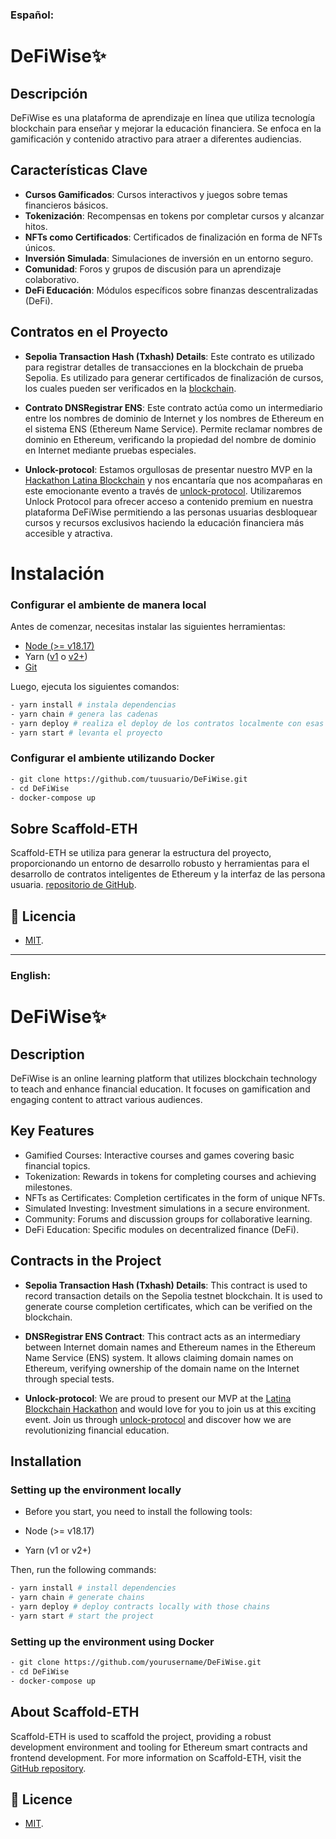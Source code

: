 ### Español:
# DeFiWise✨

## Descripción

DeFiWise es una plataforma de aprendizaje en línea que utiliza tecnología blockchain para enseñar y mejorar la educación financiera. Se enfoca en la gamificación y contenido atractivo para atraer a diferentes audiencias.

## Características Clave

- **Cursos Gamificados**: Cursos interactivos y juegos sobre temas financieros básicos.
- **Tokenización**: Recompensas en tokens por completar cursos y alcanzar hitos.
- **NFTs como Certificados**: Certificados de finalización en forma de NFTs únicos.
- **Inversión Simulada**: Simulaciones de inversión en un entorno seguro.
- **Comunidad**: Foros y grupos de discusión para un aprendizaje colaborativo.
- **DeFi Educación**: Módulos específicos sobre finanzas descentralizadas (DeFi).

## Contratos en el Proyecto

- **Sepolia Transaction Hash (Txhash) Details**: Este contrato es utilizado para registrar detalles de transacciones en la blockchain de prueba Sepolia. Es utilizado para generar certificados de finalización de cursos, los cuales pueden ser verificados en la [blockchain](https://sepolia.etherscan.io/tx/0x01ed297f62b872542c9c59ccd48da2650cb0639a57aaadfb1cbda31786e1ae09).

- **Contrato DNSRegistrar ENS**: Este contrato actúa como un intermediario entre los nombres de dominio de Internet y los nombres de Ethereum en el sistema ENS (Ethereum Name Service). Permite reclamar nombres de dominio en Ethereum, verificando la propiedad del nombre de dominio en Internet mediante pruebas especiales.

- **Unlock-protocol**: Estamos orgullosas de presentar nuestro MVP en la [Hackathon Latina Blockchain](https://womenbizweb3.notion.site/Latina-Blockchain-Hackathon-867d722240c34f8383fd4ec9e1beca61) y nos encantaría que nos acompañaras en este emocionante evento a través de [unlock-protocol](https://app.unlock-protocol.com/event/de-fi-wise). Utilizaremos Unlock Protocol para ofrecer acceso a contenido premium en nuestra plataforma DeFiWise permitiendo a las personas usuarias desbloquear cursos y recursos exclusivos haciendo la educación financiera más accesible y atractiva.

# Instalación

### Configurar el ambiente de manera local

Antes de comenzar, necesitas instalar las siguientes herramientas:

- [Node (>= v18.17)](https://nodejs.org/en/download/)
- Yarn ([v1](https://classic.yarnpkg.com/en/docs/install/) o [v2+](https://yarnpkg.com/getting-started/install))
- [Git](https://git-scm.com/downloads)

Luego, ejecuta los siguientes comandos:
```bash
- yarn install # instala dependencias
- yarn chain # genera las cadenas
- yarn deploy # realiza el deploy de los contratos localmente con esas cadenas
- yarn start # levanta el proyecto
```

### Configurar el ambiente utilizando Docker

```bash
- git clone https://github.com/tuusuario/DeFiWise.git
- cd DeFiWise
- docker-compose up
```

## Sobre Scaffold-ETH

Scaffold-ETH se utiliza para generar la estructura del proyecto, proporcionando un entorno de desarrollo robusto y herramientas para el desarrollo de contratos inteligentes de Ethereum y la interfaz de las persona usuaria. [repositorio de GitHub](https://github.com/scaffold-eth/scaffold-eth-2). 

## 🔑 Licencia

- [MIT](https://github.com/gabimancini/web3wonderwomen/blob/main/LICENCE).

---

### English:

# DeFiWise✨

## Description

DeFiWise is an online learning platform that utilizes blockchain technology to teach and enhance financial education. It focuses on gamification and engaging content to attract various audiences.

##  Key Features

- Gamified Courses: Interactive courses and games covering basic financial topics.
- Tokenization: Rewards in tokens for completing courses and achieving milestones.
- NFTs as Certificates: Completion certificates in the form of unique NFTs.
- Simulated Investing: Investment simulations in a secure environment.
- Community: Forums and discussion groups for collaborative learning.
- DeFi Education: Specific modules on decentralized finance (DeFi).

## Contracts in the Project

- **Sepolia Transaction Hash (Txhash) Details**: This contract is used to record transaction details on the Sepolia testnet blockchain. It is used to generate course completion certificates, which can be verified on the blockchain.

- **DNSRegistrar ENS Contract**: This contract acts as an intermediary between Internet domain names and Ethereum names in the Ethereum Name Service (ENS) system. It allows claiming domain names on Ethereum, verifying ownership of the domain name on the Internet through special tests.

- **Unlock-protocol**: We are proud to present our MVP at the [Latina Blockchain Hackathon](https://womenbizweb3.notion.site/Latina-Blockchain-Hackathon-867d722240c34f8383fd4ec9e1beca61) and would love for you to join us at this exciting event. Join us through [unlock-protocol](https://app.unlock-protocol.com/event/de-fi-wise) and discover how we are revolutionizing financial education.

## Installation

### Setting up the environment locally
- Before you start, you need to install the following tools:

- Node (>= v18.17)
- Yarn (v1 or v2+)
  
Then, run the following commands:

```bash 
- yarn install # install dependencies
- yarn chain # generate chains
- yarn deploy # deploy contracts locally with those chains
- yarn start # start the project
```

### Setting up the environment using Docker

```bash 
- git clone https://github.com/yourusername/DeFiWise.git
- cd DeFiWise
- docker-compose up
```

## About Scaffold-ETH

Scaffold-ETH is used to scaffold the project, providing a robust development environment and tooling for Ethereum smart contracts and frontend development.  For more information on Scaffold-ETH, visit the [GitHub repository](https://github.com/scaffold-eth/scaffold-eth-2). 

## 🔑 Licence

- [MIT](https://github.com/gabimancini/web3wonderwomen/blob/main/LICENCE).
